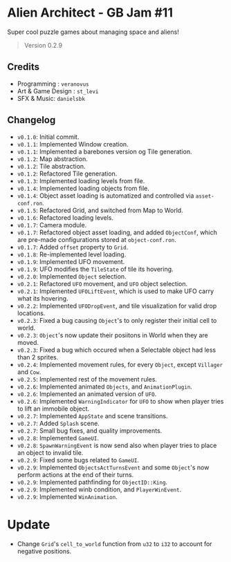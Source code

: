 # Alien Architect - GB Jam #11

Super cool puzzle games about managing space and aliens!

> Version 0.2.9

## Credits

- Programming : `veranovus`
- Art & Game Design : `st_levi`
- SFX & Music: `danielsbk`

## Changelog

- `v0.1.0`: Initial commit.
- `v0.1.1`: Implemented Window creation.
- `v0.1.1`: Implemented a barebones version og Tile generation.
- `v0.1.2`: Map abstraction.
- `v0.1.2`: Tile abstraction.
- `v0.1.2`: Refactored Tile generation.
- `v0.1.3`: Implemented loading levels from file.
- `v0.1.4`: Implemented loading objects from file.
- `v0.1.4`: Object asset loading is automatized and controlled via `asset-conf.ron`.
- `v0.1.5`: Refactored Grid, and switched from Map to World.
- `v0.1.6`: Refactored loading levels.
- `v0.1.7`: Camera module.
- `v0.1.7`: Refactored object asset loading, and added `ObjectConf`, which are pre-made configurations stored
  at `object-conf.ron`.
- `v0.1.7`: Added `offset` property to `Grid`.
- `v0.1.8`: Re-implemented level loading.
- `v0.1.9`: Implemented UFO movement.
- `v0.1.9`: UFO modifies the `TileState` of tile its hovering.
- `v0.2.0`: Implemented `Object` selection.
- `v0.2.1`: Refactored `UFO` movement, and `UFO` object selection.
- `v0.2.1`: Implemented `UFOLiftEvent`, which is used to make UFO carry what its hovering.
- `v0.2.2`: Implemented `UFODropEvent`, and tile visualization for valid drop locations.
- `v0.2.3`: Fixed a bug causing `Object`'s to only register their initial cell to world.
- `v0.2.3`: `Object`'s now update their posiitons in World when they are moved.
- `v0.2.3`: Fixed a bug which occured when a Selectable object had less than 2 sprites.
- `v0.2.4`: Implemented movement rules, for every `Object`, except `Villager` and `Cow`.
- `v0.2.5`: Implemented rest of the movement rules.
- `v0.2.6`: Implemented animated `Objects`, and `AnimationPlugin`.
- `v0.2.6`: Implemented an animated version of `UFO`.
- `v0.2.6`: Implemented `WarningIndicator` for `UFO` to show when player tries to lift an immobile object.
- `v0.2.7`: Implemented `AppState` and scene transitions.
- `v0.2.7`: Added `Splash` scene.
- `v0.2.7`: Small bug fixes, and quality improvements.
- `v0.2.8`: Implemented `GameUI`.
- `v0.2.8`: `SpawnWarningEvent` is now send also when player tries to place an object to invalid tile.
- `v0.2.9`: Fixed some bugs related to `GameUI`.
- `v0.2.9`: Implemented `ObjectsActTurnsEvent` and some `Object`'s now perform actions at the end of their turns.
- `v0.2.9`: Implemented pathfinding for `ObjectID::King`.
- `v0.2.9`: Implemented winb condition, and `PlayerWinEvent`.
- `v0.2.9`: Implemented `WinAnimation`.

# Update

- Change `Grid`'s `cell_to_world` function from `u32` to `i32` to account for negative positions.

